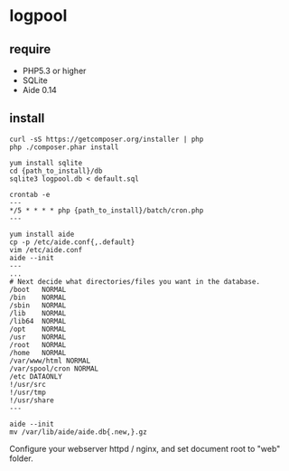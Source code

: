 # logpool

## require

* PHP5.3 or higher
* SQLite
* Aide 0.14

## install

```
curl -sS https://getcomposer.org/installer | php
php ./composer.phar install

yum install sqlite
cd {path_to_install}/db
sqlite3 logpool.db < default.sql

crontab -e
---
*/5 * * * * php {path_to_install}/batch/cron.php
---

```


```
yum install aide
cp -p /etc/aide.conf{,.default}
vim /etc/aide.conf
aide --init
---
...
# Next decide what directories/files you want in the database.
/boot   NORMAL
/bin    NORMAL
/sbin   NORMAL
/lib    NORMAL
/lib64  NORMAL
/opt    NORMAL
/usr    NORMAL
/root   NORMAL
/home   NORMAL
/var/www/html NORMAL
/var/spool/cron NORMAL
/etc DATAONLY
!/usr/src
!/usr/tmp
!/usr/share
---

aide --init
mv /var/lib/aide/aide.db{.new,}.gz
```

Configure your webserver httpd / nginx, and set document root to "web" folder.

